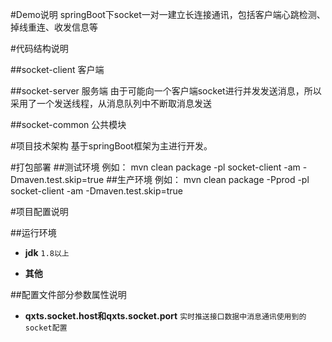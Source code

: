 #Demo说明
springBoot下socket一对一建立长连接通讯，包括客户端心跳检测、掉线重连、收发信息等

#代码结构说明

##socket-client
客户端

##socket-server
服务端
由于可能向一个客户端socket进行并发发送消息，所以采用了一个发送线程，从消息队列中不断取消息发送

##socket-common
公共模块


#项目技术架构
基于springBoot框架为主进行开发。

#打包部署
##测试环境
例如： mvn clean package  -pl socket-client -am -Dmaven.test.skip=true
##生产环境
例如： mvn clean package -Pprod  -pl socket-client -am -Dmaven.test.skip=true


#项目配置说明

##运行环境
- **jdk**
 ```1.8以上```
 
- **其他**
  
 ##配置文件部分参数属性说明
- **qxts.socket.host和qxts.socket.port**
  ```实时推送接口数据中消息通讯使用到的socket配置```
